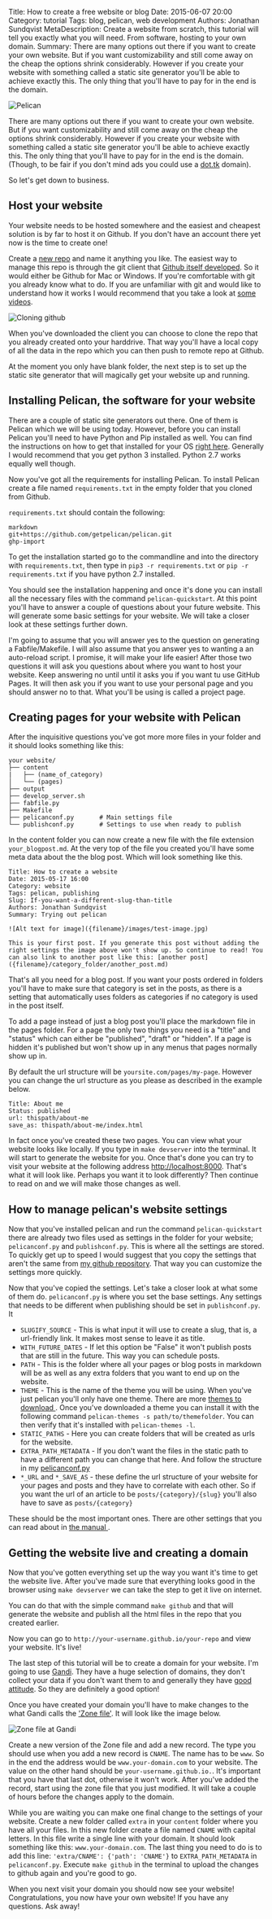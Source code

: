 Title: How to create a free website or blog
Date: 2015-06-07 20:00
Category: tutorial
Tags: blog, pelican, web development
Authors: Jonathan Sundqvist
MetaDescription: Create a website from scratch, this tutorial will tell you exactly what you will need. From software, hosting to your own domain.
Summary: There are many options out there if you want to create your own website. But if you want customizability and still come away on the cheap the options shrink considerably. However if you create your website with something called a static site generator you'll be able to achieve exactly this. The only thing that you'll have to pay for in the end is the domain.

![Pelican]({filename}/images/pelican.jpg)

There are many options out there if you want to create your own website. But if you want customizability and still come away on the cheap the options shrink considerably. However if you create your website with something called a static site generator you'll be able to achieve exactly this. The only thing that you'll have to pay for in the end is the domain. (Though, to be fair if you don't mind ads you could use a [dot.tk](dot.tk) domain).

So let's get down to business.

## Host your website

Your website needs to be hosted somewhere and the easiest and cheapest solution is by far to host it on Github. If you don't have an account there yet now is the time to create one!

Create a [new repo](https://github.com/new) and name it anything you like. The easiest way to manage this repo is through the git client that [Github itself developed](http://git-scm.com/downloads/guis). So it would either be Github for Mac or Windows. If you're comfortable with git you already know what to do. If you are unfamiliar with git and would like to understand how it works I would recommend that you take a look at [some videos](https://www.git-tower.com/learn/git/videos).

![Cloning github]({filename}/images/github-clone.png)

When you've downloaded the client you can choose to clone the repo that you already created onto your harddrive. That way you'll have a local copy of all the data in the repo which you can then push to remote repo at Github.

At the moment you only have blank folder, the next step is to set up the static site generator that will magically get your website up and running.


## Installing Pelican, the software for your website

There are a couple of static site generators out there. One of them is Pelican which we will be using today. However, before you can install Pelican you'll need to have Python and Pip installed as well. You can find the instructions on how to get that installed for your OS [right here](http://docs.python-guide.org/en/latest/). Generally I would recommend that you get python 3 installed. Python 2.7 works equally well though.

Now you've got all the requirements for installing Pelican. To install Pelican create a file named `requirements.txt` in the empty folder that you cloned from Github.

`requirements.txt` should contain the following:
```
markdown
git+https://github.com/getpelican/pelican.git
ghp-import
```

To get the installation started go to the commandline and into the directory with `requirements.txt`, then type in `pip3 -r requirements.txt` or `pip -r requirements.txt` if you have python 2.7 installed.

You should see the installation happening and once it's done you can install all the necessary files with the command `pelican-quickstart`. At this point you'll have to answer a couple of questions about your future website. This will generate some basic settings for your website. We will take a closer look at these settings further down.

I'm going to assume that you will answer yes to the question on generating a Fabfile/Makefile. I will also assume that you answer yes to wanting a an auto-reload script. I promise, it will make your life easier! After those two questions it will ask you questions about where you want to host your website. Keep answering no until until it asks you if you want tu use GitHub Pages. It will then ask you if you want to use your personal page and you should answer no to that. What you'll be using is called a project page.

## Creating pages for your website with Pelican

After the inquisitive questions you've got more more files in your folder and it should looks something like this:
```
your website/
├── content
|   ├── (name_of_category)
│   └── (pages)
├── output
├── develop_server.sh
├── fabfile.py
├── Makefile
├── pelicanconf.py       # Main settings file
└── publishconf.py       # Settings to use when ready to publish
```

In the content folder you can now create a new file with the file extension `your_blogpost.md`. At the very top of the file you created you'll have some meta data about the the blog post. Which will look something like this.

```
Title: How to create a website
Date: 2015-05-17 16:00
Category: website
Tags: pelican, publishing
Slug: If-you-want-a-different-slug-than-title
Authors: Jonathan Sundqvist
Summary: Trying out pelican

![Alt text for image]({filename}/images/test-image.jpg)

This is your first post. If you generate this post without adding the right settings the image above won't show up. So continue to read! You can also link to another post like this: [another post]({filename}/category_folder/another_post.md)

```

That's all you need for a blog post. If you want your posts ordered in folders you'll have to make sure that category is set in the posts, as there is a setting that automatically uses folders as categories if no category is used in the post itself.

To add a page instead of just a blog post you'll place the markdown file in the pages folder. For a page the only two things you need is a "title" and "status" which can either be "published", "draft" or "hidden". If a page is hidden it's published but won't show up in any menus that pages normally show up in.

By default the url structure will be `yoursite.com/pages/my-page`. However you can change the url structure as you please as described in the example below.

```
Title: About me
Status: published
url: thispath/about-me
save_as: thispath/about-me/index.html
```

In fact once you've created these two pages. You can view what your website looks like locally. If you type in `make devserver` into the terminal. It will start to generate the website for you. Once that's done you can try to visit your website at the following address [http://localhost:8000](http://localhost:8000). That's what it will look like. Perhaps you want it to look differently? Then continue to read on and we will make those changes as well.

## How to manage pelican's website settings

Now that you've installed pelican and run the command `pelican-quickstart` there are already two files used as settings in the folder for your website; `pelicanconf.py` and `publishconf.py`. This is where all the settings are stored. To quickly get up to speed I would suggest that you copy the settings that aren't the same from [my github repository](https://github.com/jonathan-s/argpar.se/). That way you can customize the settings more quickly.

Now that you've copied the settings. Let's take a closer look at what some of them do. `pelicanconf.py` is where you set the base settings. Any settings that needs to be different when publishing should be set in `publishconf.py`. It

- `SLUGIFY_SOURCE` - This is what input it will use to create a slug, that is, a url-friendly link. It makes most sense to leave it as title.
- `WITH_FUTURE_DATES` - If let this option be "False" it won't publish posts that are still in the future. This way you can schedule posts.
- `PATH` - This is the folder where all your pages or blog posts in markdown will be as well as any extra folders that you want to end up on the website.
- `THEME` - This is the name of the theme you will be using. When you've just pelican you'll only have one theme. There are more [themes to download ](http://pelicanthemes.com/). Once you've downloaded a theme you can install it with the following command `pelican-themes -s path/to/themefolder`. You can then verify that it's installed with `pelican-themes -l`.
-  `STATIC_PATHS` - Here you can create folders that will be created as urls for the website.
-  `EXTRA_PATH_METADATA` - If you don't want the files in the static path to have a different path you can change that here. And follow the structure in my [pelicanconf.py](https://github.com/jonathan-s/argpar.se/blob/master/pelicanconf.py#L52)
-  `*_URL` and `*_SAVE_AS` - these define the url structure of your website for your pages and posts and they have to correlate with each other. So if you want the url of an article to be `posts/{category}/{slug}` you'll also have to save as `posts/{category}`

These should be the most important ones. There are other settings that you can read about in [the manual ](http://docs.getpelican.com/).

## Getting the website live and creating a domain

Now that you've gotten everything set up the way you want it's time to get the website live. After you've made sure that everything looks good in the browser using `make devserver` we can take the step to get it live on internet.

You can do that with the simple command `make github` and that will generate the website and publish all the html files in the repo that you created earlier.

Now you can go to `http://your-username.github.io/your-repo` and view your website. It's live!

The last step of this tutorial will be to create a domain for your website. I'm going to use [Gandi](https://www.gandi.net). They have a huge selection of domains, they don't collect your data if you don't want them to and generally they have [good attitude](https://www.gandi.net/no-bullshit). So they are definitely a good option!

Once you have created your domain you'll have to make changes to the what Gandi calls the ['Zone file'](https://wiki.gandi.net/en/dns/zone/edit). It will look like the image below.

![Zone file at Gandi]({filename}/images/zone-file.png)

Create a new version of the Zone file and add a new record. The type you should use when you add a new record is `CNAME`. The name has to be `www`. So in the end the address would be `www.your-domain.com` to your website. The value on the other hand should be `your-username.github.io.`. It's important that you have that last dot, otherwise it won't work. After you've added the record, start using the zone file that you just modified. It will take a couple of hours before the changes apply to the domain.

While you are waiting you can make one final change to the settings of your website. Create a new folder called `extra` in your `content` folder where you have all your files. In this new folder create a file named `CNAME` with capital letters. In this file write a single line with your domain. It should look something like this: `www.your-domain.com`. The last thing you need to do is to add this line: `'extra/CNAME': {'path': 'CNAME'}` to `EXTRA_PATH_METADATA` in `pelicanconf.py`. Execute `make github` in the terminal to upload the changes to github again and you're good to go.

When you next visit your domain you should now see your website! Congratulations, you now have your own website! If you have any questions. Ask away!
